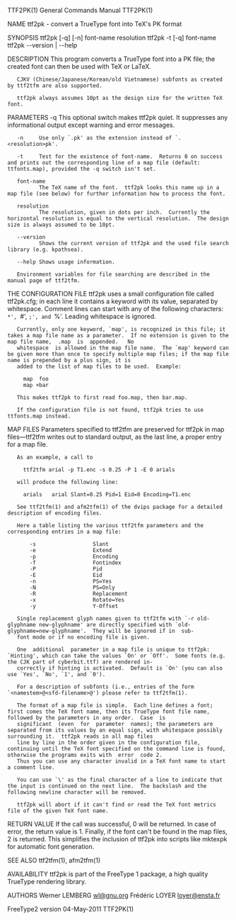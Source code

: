 TTF2PK(1)                                                                        General Commands Manual                                                                        TTF2PK(1)

NAME
       ttf2pk - convert a TrueType font into TeX's PK format

SYNOPSIS
       ttf2pk [-q] [-n] font-name resolution
       ttf2pk -t [-q] font-name
       ttf2pk --version | --help

DESCRIPTION
       This program converts a TrueType font into a PK file; the created font can then be used with TeX or LaTeX.

       CJKV (Chinese/Japanese/Korean/old Vietnamese) subfonts as created by ttf2tfm are also supported.

       ttf2pk always assumes 10pt as the design size for the written TeX font.

PARAMETERS
       -q     This optional switch makes ttf2pk quiet.  It suppresses any informational output except warning and error messages.

       -n     Use only `.pk' as the extension instead of `.<resolution>pk'.

       -t     Test for the existence of font-name.  Returns 0 on success and prints out the corresponding line of a map file (default: ttfonts.map), provided the -q switch isn't set.

       font-name
              The TeX name of the font.  ttf2pk looks this name up in a map file (see below) for further information how to process the font.

       resolution
              The resolution, given in dots per inch.  Currently the horizontal resolution is equal to the vertical resolution.  The design size is always assumed to be 10pt.

       --version
              Shows the current version of ttf2pk and the used file search library (e.g. kpathsea).

       --help Shows usage information.

       Environment variables for file searching are described in the manual page of ttf2tfm.

THE CONFIGURATION FILE
       ttf2pk  uses  a  small  configuration file called ttf2pk.cfg; in each line it contains a keyword with its value, separated by whitespace.  Comment lines can start with any of the
       following characters: `*', `#', `;', and `%'.  Leading whitespace is ignored.

       Currently, only one keyword, `map', is recognized in this file; it takes a map file name as a parameter.  If no extension is given to the map file name,  .map  is  appended.   No
       whitespace  is allowed in the map file name.  The `map' keyword can be given more than once to specify multiple map files; if the map file name is prepended by a plus sign, it is
       added to the list of map files to be used.  Example:

         map  foo
         map +bar

       This makes ttf2pk to first read foo.map, then bar.map.

       If the configuration file is not found, ttf2pk tries to use ttfonts.map instead.

MAP FILES
       Parameters specified to ttf2tfm are preserved for ttf2pk in map files—ttf2tfm writes out to standard output, as the last line, a proper entry for a map file.

       As an example, a call to

         ttf2tfm arial -p T1.enc -s 0.25 -P 1 -E 0 arials

       will produce the following line:

         arials   arial Slant=0.25 Pid=1 Eid=0 Encoding=T1.enc

       See ttf2tfm(1) and afm2tfm(1) of the dvips package for a detailed description of encoding files.

       Here a table listing the various ttf2tfm parameters and the corresponding entries in a map file:

           -s                  Slant
           -e                  Extend
           -p                  Encoding
           -f                  Fontindex
           -P                  Pid
           -E                  Eid
           -n                  PS=Yes
           -N                  PS=Only
           -R                  Replacement
           -x                  Rotate=Yes
           -y                  Y-Offset

       Single replacement glyph names given to ttf2tfm with `-r old-glyphname new-glyphname' are directly specified with `old-glyphname=new-glyphname'.  They will be ignored if in  sub‐
       font mode or if no encoding file is given.

       One  additional  parameter in a map file is unique to ttf2pk: `Hinting', which can take the values `On' or `Off'.  Some fonts (e.g. the CJK part of cyberbit.ttf) are rendered in‐
       correctly if hinting is activated.  Default is `On' (you can also use `Yes', `No', `1', and `0').

       For a description of subfonts (i.e., entries of the form `<namestem>@<sfd-filename>@') please refer to ttf2tfm(1).

       The format of a map file is simple.  Each line defines a font; first comes the TeX font name, then its TrueType font file name, followed by the parameters in any order.  Case  is
       significant  (even  for  parameter  names); the parameters are separated from its values by an equal sign, with whitespace possibly surrounding it.  ttf2pk reads in all map files
       line by line in the order given in the configuration file, continuing until the TeX font specified on the command line is found, otherwise the programs exits with  error  code 2.
       Thus you can use any character invalid in a TeX font name to start a comment line.

       You can use `\' as the final character of a line to indicate that the input is continued on the next line.  The backslash and the following newline character will be removed.

       ttf2pk will abort if it can't find or read the TeX font metrics file of the given TeX font name.

RETURN VALUE
       If  the  call was successful, 0 will be returned.  In case of error, the return value is 1.  Finally, if the font can't be found in the map files, 2 is returned.  This simplifies
       the inclusion of ttf2pk into scripts like mktexpk for automatic font generation.

SEE ALSO
       ttf2tfm(1), afm2tfm(1)

AVAILABILITY
       ttf2pk is part of the FreeType 1 package, a high quality TrueType rendering library.

AUTHORS
       Werner LEMBERG <wl@gnu.org>
       Frédéric LOYER <loyer@ensta.fr>

FreeType2 version                                                                      04-May-2011                                                                              TTF2PK(1)
